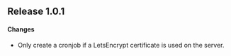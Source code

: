 ## Release 1.0.1

#### Changes
- Only create a cronjob if a LetsEncrypt certificate is used on the server.
